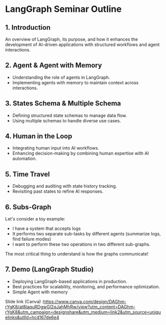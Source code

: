 # LangGraph Seminar Outline

## 1. Introduction
An overview of LangGraph, its purpose, and how it enhances the development of AI-driven applications with structured workflows and agent interactions.

## 2. Agent & Agent with Memory
- Understanding the role of agents in LangGraph.
- Implementing agents with memory to maintain context across interactions.

## 3. States Schema & Multiple Schema
- Defining structured state schemas to manage data flow.
- Using multiple schemas to handle diverse use cases.

## 4. Human in the Loop
- Integrating human input into AI workflows.
- Enhancing decision-making by combining human expertise with AI automation.

## 5. Time Travel
- Debugging and auditing with state history tracking.
- Revisiting past states to refine AI responses.

## 6. Subs-Graph
Let's consider a toy example:

* I have a system that accepts logs
* It performs two separate sub-tasks by different agents (summarize logs, find failure modes)
* I want to perform these two operations in two different sub-graphs.

The most critical thing to understand is how the graphs communicate! 

## 7. Demo (LangGraph Studio)
- Deploying LangGraph-based applications in production.
- Best practices for scalability, monitoring, and performance optimization.
- Simple Agent with memory

Slide link (Canva) :https://www.canva.com/design/DAGhm-rYgK8/at8laquRDgwGl2qJahMhRw/view?utm_content=DAGhm-rYgK8&utm_campaign=designshare&utm_medium=link2&utm_source=uniquelinks&utlId=hcd167de6e4
